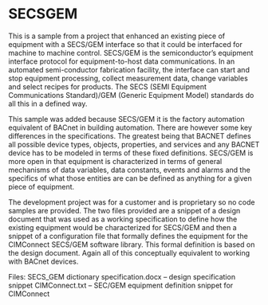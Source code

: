 # SECSGEM

This is a sample from a project that enhanced an existing piece of equipment with a SECS/GEM interface so that it could be interfaced for machine to machine control.  SECS/GEM is the semiconductor’s equipment interface protocol for equipment-to-host data communications. In an automated semi-conductor fabrication facility, the interface can start and stop equipment processing, collect measurement data, change variables and select recipes for products. The SECS (SEMI Equipment Communications Standard)/GEM (Generic Equipment Model) standards do all this in a defined way.

This sample was added because SECS/GEM it is the factory automation equivalent of BACnet in building automation. There are however some key differences in the specifications. The greatest being that BACNET defines all possible device types, objects, properties, and services and any BACNET device has to be modeled in terms of these fixed definitions. SECS/GEM is more open in that equipment is characterized in terms of general mechanisms of data variables, data constants, events and alarms and the specifics of what those entities are can be defined as anything for a given piece of equipment.

The development project was for a customer and is proprietary so no code samples are provided. The two files provided are a snippet of a design document that was used as a working specification to define how the existing equipment would be characterized for SECS/GEM and then a snippet of a configuration file that formally defines the equipment for the CIMConnect SECS/GEM software library. This formal definition is based on the design document.  Again all of this conceptually equivalent to working with BACnet devices. 

Files: 
SECS_GEM dictionary specification.docx – design specification snippet
CIMConnect.txt – SEC/GEM equipment definition snippet for CIMConnect


